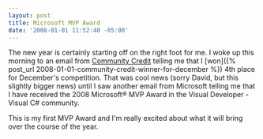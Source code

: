 ```yaml
---
layout: post
title: Microsoft MVP Award
date: '2008-01-01 11:52:40 -05:00'
---
```


The new year is certainly starting off on the right foot for me. I woke up this morning to an email from [Community Credit](http://www.community-credit.com/) telling me that I [won]({% post_url 2008-01-01-community-credit-winner-for-december %}) 4th place for December's competition. That was cool news (sorry David, but this slightly bigger news) until I saw another email from Microsoft telling me that I have received the 2008 Microsoft&reg; MVP Award in the Visual Developer - Visual C# community.

This is my first MVP Award and I'm really excited about what it will bring over the course of the year.

